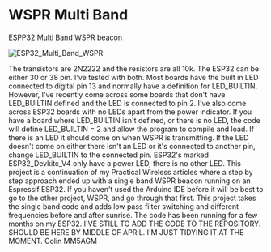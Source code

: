 # WSPR Multi Band
ESPP32 Multi Band WSPR beacon


 ![ESP32_Multi_Band_WSPR](https://github.com/mm5agm/WSPR-Multi-Band/assets/26571503/16636cdf-7bfc-418a-9dc5-b5624069300c)

 
The transistors are 2N2222 and the resistors are all 10k. The ESP32 can be either 30 or 38 pin. I've tested with both. Most boards have the built in LED connected to digital pin 13 and normally have a definition for LED_BUILTIN. However, I've recently come across some boards that don't have LED_BUILTIN defined and the LED is connected to pin 2. I've also come across ESP32 boards with no LEDs apart from the power indicator. If you have a board where LED_BUILTIN isn't defined, or there is no LED, the code will define LED_BUILTIN = 2 and allow the program to compile and load. If there is an LED it should come on when WSPR is transmitting. If the LED doesn't come on either there isn't an LED or it's connected to another pin, change LED_BUILTIN to the connected pin. ESP32's marked ESP32_Devkitc_V4 only have a power LED, there is no other LED.
This project is a continuation of my Practical Wireless articles where a step by step approach ended up with 
a single band WSPR beacon running on an Espressif ESP32. If you haven't used the Arduino IDE before it will be best 
to go to the other project, WSPR, and go through that first. This project takes the single band code and adds 
low pass filter switching and different frequencies before and after sunrise. The code has been running for 
a few months on my ESP32.
I'VE STILL TO ADD THE CODE TO THE REPOSITORY. SHOULD BE HERE BY MIDDLE OF APRIL. I'M JUST TIDYING IT AT THE MOMENT.
Colin MM5AGM
